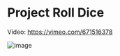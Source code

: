 # Project Roll Dice

Video: https://vimeo.com/671516378

![image](https://user-images.githubusercontent.com/73969323/151675214-d59cdb43-49b6-4471-a9bc-d5a0e5921478.png)


